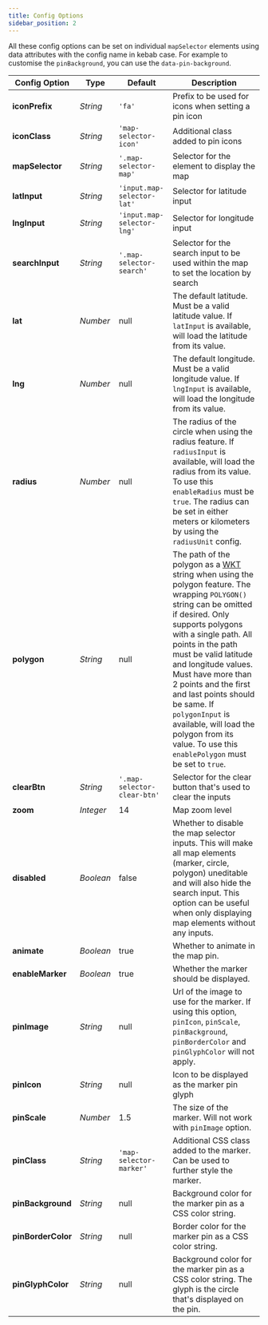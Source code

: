 ```yaml
---
title: Config Options
sidebar_position: 2
---
```


All these config options can be set on individual `mapSelector` elements using data attributes with the config name in
kebab case. For example to customise the `pinBackground`, you can use the `data-pin-background`.

| Config Option      | Type      | Default                     | Description                                                                                                                                                                                                                                                                                                                                                                                                                                                                                                                       |
|--------------------|-----------|-----------------------------|-----------------------------------------------------------------------------------------------------------------------------------------------------------------------------------------------------------------------------------------------------------------------------------------------------------------------------------------------------------------------------------------------------------------------------------------------------------------------------------------------------------------------------------|
| **iconPrefix**     | _String_  | `'fa'`                      | Prefix to be used for icons when setting a pin icon                                                                                                                                                                                                                                                                                                                                                                                                                                                                               |
| **iconClass**      | _String_  | `'map-selector-icon'`       | Additional class added to pin icons                                                                                                                                                                                                                                                                                                                                                                                                                                                                                               |
| **mapSelector**    | _String_  | `'.map-selector-map'`       | Selector for the element to display the map                                                                                                                                                                                                                                                                                                                                                                                                                                                                                       |
| **latInput**       | _String_  | `'input.map-selector-lat'`  | Selector for latitude input                                                                                                                                                                                                                                                                                                                                                                                                                                                                                                       |
| **lngInput**       | _String_  | `'input.map-selector-lng'`  | Selector for longitude input                                                                                                                                                                                                                                                                                                                                                                                                                                                                                                      |
| **searchInput**    | _String_  | `'.map-selector-search'`    | Selector for the search input to be used within the map to set the location by search                                                                                                                                                                                                                                                                                                                                                                                                                                             |
| **lat**            | _Number_  | null                        | The default latitude. Must be a valid latitude value. If `latInput` is available, will load the latitude from its value.                                                                                                                                                                                                                                                                                                                                                                                                          |
| **lng**            | _Number_  | null                        | The default longitude. Must be a valid longitude value. If `lngInput` is available, will load the longitude from its value.                                                                                                                                                                                                                                                                                                                                                                                                       |
| **radius**         | _Number_  | null                        | The radius of the circle when using the radius feature. If `radiusInput` is available, will load the radius from its value. To use this `enableRadius` must be `true`. The radius can be set in either meters or kilometers by using the `radiusUnit` config.                                                                                                                                                                                                                                                                     |
| **polygon**        | _String_  | null                        | The path of the polygon as a [WKT](https://en.wikipedia.org/wiki/Well-known_text_representation_of_geometry) string when using the polygon feature. The wrapping `POLYGON()` string can be omitted if desired. Only supports polygons with a single path. All points in the path must be valid latitude and longitude values. Must have more than 2 points and the first and last points should be same. If `polygonInput` is available, will load the polygon from its value. To use this `enablePolygon` must be set to `true`. |
| **clearBtn**       | _String_  | `'.map-selector-clear-btn'` | Selector for the clear button that's used to clear the inputs                                                                                                                                                                                                                                                                                                                                                                                                                                                                     |
| **zoom**           | _Integer_ | 14                          | Map zoom level                                                                                                                                                                                                                                                                                                                                                                                                                                                                                                                    |
| **disabled**       | _Boolean_ | false                       | Whether to disable the map selector inputs. This will make all map elements (marker, circle, polygon) uneditable and will also hide the search input. This option can be useful when only displaying map elements without any inputs.                                                                                                                                                                                                                                                                                             |
| **animate**        | _Boolean_ | true                        | Whether to animate in the map pin.                                                                                                                                                                                                                                                                                                                                                                                                                                                                                                |
| **enableMarker**   | _Boolean_ | true                        | Whether the marker should be displayed.                                                                                                                                                                                                                                                                                                                                                                                                                                                                                           |
| **pinImage**       | _String_  | null                        | Url of the image to use for the marker. If using this option, `pinIcon`, `pinScale`, `pinBackground`, `pinBorderColor` and `pinGlyphColor` will not apply.                                                                                                                                                                                                                                                                                                                                                                        |
| **pinIcon**        | _String_  | null                        | Icon to be displayed as the marker pin glyph                                                                                                                                                                                                                                                                                                                                                                                                                                                                                      |
| **pinScale**       | _Number_  | 1.5                         | The size of the marker. Will not work with `pinImage` option.                                                                                                                                                                                                                                                                                                                                                                                                                                                                     |
| **pinClass**       | _String_  | `'map-selector-marker'`     | Additional CSS class added to the marker. Can be used to further style the marker.                                                                                                                                                                                                                                                                                                                                                                                                                                                |
| **pinBackground**  | _String_  | null                        | Background color for the marker pin as a CSS color string.                                                                                                                                                                                                                                                                                                                                                                                                                                                                        |
| **pinBorderColor** | _String_  | null                        | Border color for the marker pin as a CSS color string.                                                                                                                                                                                                                                                                                                                                                                                                                                                                            |
| **pinGlyphColor**  | _String_  | null                        | Background color for the marker pin as a CSS color string. The glyph is the circle that's displayed on the pin.                                                                                                                                                                                                                                                                                                                                                                                                                   |                                                                                                                                                                                                                                                                                                                                                                                                                                   |